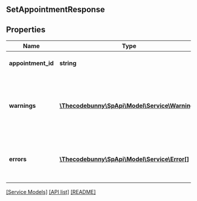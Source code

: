 ## SetAppointmentResponse

## Properties

Name | Type | Description | Notes
------------ | ------------- | ------------- | -------------
**appointment_id** | **string** | The appointment identifier. | [optional]
**warnings** | [**\Thecodebunny\SpApi\Model\Service\Warning[]**](Warning.md) | A list of warnings returned in the sucessful execution response of an API request. | [optional]
**errors** | [**\Thecodebunny\SpApi\Model\Service\Error[]**](Error.md) | A list of error responses returned when a request is unsuccessful. | [optional]

[[Service Models]](../) [[API list]](../../Api) [[README]](../../../README.md)
